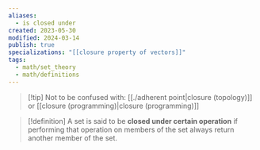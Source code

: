```yaml
---
aliases:
  - is closed under
created: 2023-05-30
modified: 2024-03-14
publish: true
specializations: "[[closure property of vectors]]"
tags:
  - math/set_theory
  - math/definitions
---
```

>[!tip] Not to be confused with: [[./adherent point|closure (topology)]] or [[closure (programming)|closure (programming)]]

> [!definition]
A set is said to be **closed under certain operation** if performing that operation on members of the set always return another member of the set.